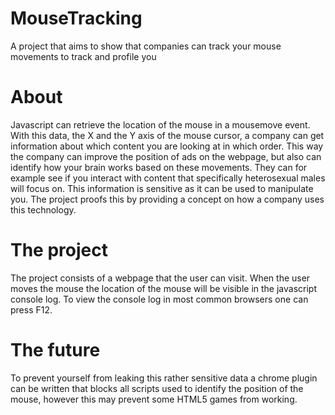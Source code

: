 # MouseTracking
A project that aims to show that companies can track your mouse movements to track and profile you


# About
Javascript can retrieve the location of the mouse in a mousemove event.
With this data, the X and the Y axis of the mouse cursor, a company can get information about which content you are looking at in which order.
This way the company can improve the position of ads on the webpage, but also can identify how your brain works based on these movements.
They can for example see if you interact with content that specifically heterosexual males will focus on.
This information is sensitive as it can be used to manipulate you.
The project proofs this by providing a concept on how a company uses this technology.

# The project
The project consists of a webpage that the user can visit.
When the user moves the mouse the location of the mouse will be visible in the javascript console log.
To view the console log in most common browsers one can press F12.

# The future
To prevent yourself from leaking this rather sensitive data a chrome plugin can be written that blocks all scripts used to identify the position of the mouse, however this may prevent some HTML5 games from working.
